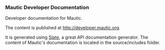 ### Mautic Developer Documentation ###

Developer documentation for Mautic.

The content is published at http://developer.mautic.org.

It is generated using [Slate](https://github.com/tripit/slate), a great API documentation generator. The content of Mautic's documentation is located in the source/includes folder. 